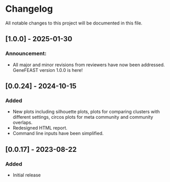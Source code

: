 <!-- markdownlint-disable MD024 -->

# Changelog

All notable changes to this project will be documented in this file.

## [1.0.0] - 2025-01-30

### Announcement:

- All major and minor revisions from reviewers have now been addressed. GeneFEAST version 1.0.0 is here!


## [0.0.24] - 2024-10-15

### Added

- New plots including silhouette plots, plots for comparing clusters with different settings, circos plots for meta community and community overlaps.
- Redesigned HTML report.
- Command line inputs have been simplified.

## [0.0.17] - 2023-08-22

### Added

- Initial release
